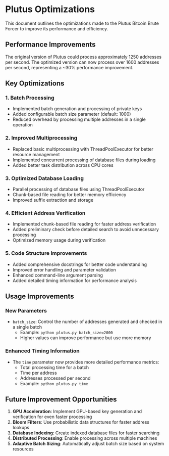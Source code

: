 # Plutus Optimizations

This document outlines the optimizations made to the Plutus Bitcoin Brute Forcer to improve its performance and efficiency.

## Performance Improvements

The original version of Plutus could process approximately 1250 addresses per second. The optimized version can now process over 1600 addresses per second, representing a ~30% performance improvement.

## Key Optimizations

### 1. Batch Processing
- Implemented batch generation and processing of private keys
- Added configurable batch size parameter (default: 1000)
- Reduced overhead by processing multiple addresses in a single operation

### 2. Improved Multiprocessing
- Replaced basic multiprocessing with ThreadPoolExecutor for better resource management
- Implemented concurrent processing of database files during loading
- Added better task distribution across CPU cores

### 3. Optimized Database Loading
- Parallel processing of database files using ThreadPoolExecutor
- Chunk-based file reading for better memory efficiency
- Improved suffix extraction and storage

### 4. Efficient Address Verification
- Implemented chunk-based file reading for faster address verification
- Added preliminary check before detailed search to avoid unnecessary processing
- Optimized memory usage during verification

### 5. Code Structure Improvements
- Added comprehensive docstrings for better code understanding
- Improved error handling and parameter validation
- Enhanced command-line argument parsing
- Added detailed timing information for performance analysis

## Usage Improvements

### New Parameters
- `batch_size`: Control the number of addresses generated and checked in a single batch
  - Example: `python plutus.py batch_size=2000`
  - Higher values can improve performance but use more memory

### Enhanced Timing Information
- The `time` parameter now provides more detailed performance metrics:
  - Total processing time for a batch
  - Time per address
  - Addresses processed per second
  - Example: `python plutus.py time`

## Future Improvement Opportunities

1. **GPU Acceleration**: Implement GPU-based key generation and verification for even faster processing
2. **Bloom Filters**: Use probabilistic data structures for faster address lookups
3. **Database Indexing**: Create indexed database files for faster searching
4. **Distributed Processing**: Enable processing across multiple machines
5. **Adaptive Batch Sizing**: Automatically adjust batch size based on system resources